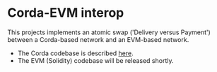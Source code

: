 # Corda-EVM interop

This projects implements an atomic swap ('Delivery versus Payment') between a Corda-based network and an EVM-based network. 

* The Corda codebase is described [here](corda/README.md).
* The EVM (Solidity) codebase will be released shortly.

